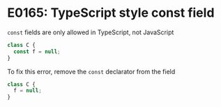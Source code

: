 # E0165: TypeScript style const field 

`const` fields are only allowed in TypeScript, not JavaScript

```javascript
class C {
  const f = null;
} 
```

To fix this error, remove the `const` declarator from the field 

```javascript
class C {
  f = null;
} 
```
